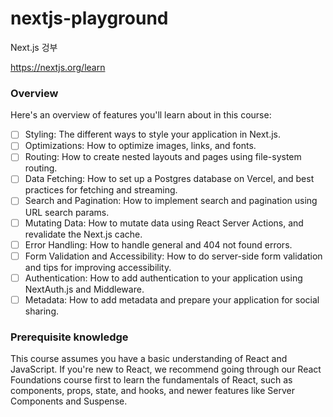 # nextjs-playground
Next.js 겅부

https://nextjs.org/learn

### Overview
Here's an overview of features you'll learn about in this course:

- [ ] Styling: The different ways to style your application in Next.js.
- [ ] Optimizations: How to optimize images, links, and fonts.
- [ ] Routing: How to create nested layouts and pages using file-system routing.
- [ ] Data Fetching: How to set up a Postgres database on Vercel, and best practices for fetching and streaming.
- [ ] Search and Pagination: How to implement search and pagination using URL search params.
- [ ] Mutating Data: How to mutate data using React Server Actions, and revalidate the Next.js cache.
- [ ] Error Handling: How to handle general and 404 not found errors.
- [ ] Form Validation and Accessibility: How to do server-side form validation and tips for improving accessibility.
- [ ] Authentication: How to add authentication to your application using NextAuth.js and Middleware.
- [ ] Metadata: How to add metadata and prepare your application for social sharing.

### Prerequisite knowledge
This course assumes you have a basic understanding of React and JavaScript. If you're new to React, we recommend going through our React Foundations course first to learn the fundamentals of React, such as components, props, state, and hooks, and newer features like Server Components and Suspense.